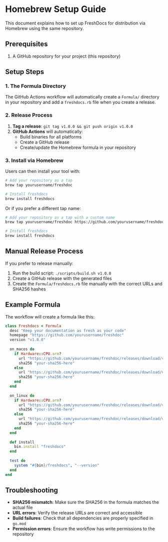 # Homebrew Setup Guide

This document explains how to set up FreshDocs for distribution via Homebrew using the same repository.

## Prerequisites

1. A GitHub repository for your project (this repository)

## Setup Steps

### 1. The Formula Directory

The GitHub Actions workflow will automatically create a `Formula/` directory in your repository and add a `freshdocs.rb` file when you create a release.

### 2. Release Process

1. **Tag a release**: `git tag v1.0.0 && git push origin v1.0.0`
2. **GitHub Actions** will automatically:
   - Build binaries for all platforms
   - Create a GitHub release
   - Create/update the Homebrew formula in your repository

### 3. Install via Homebrew

Users can then install your tool with:

```bash
# Add your repository as a tap
brew tap yourusername/freshdoc

# Install freshdocs
brew install freshdocs
```

Or if you prefer a different tap name:

```bash
# Add your repository as a tap with a custom name
brew tap yourusername/freshdoc https://github.com/yourusername/freshdoc

# Install freshdocs
brew install freshdocs
```

## Manual Release Process

If you prefer to release manually:

1. Run the build script: `./scripts/build.sh v1.0.0`
2. Create a GitHub release with the generated files
3. Create the `Formula/freshdocs.rb` file manually with the correct URLs and SHA256 hashes

## Example Formula

The workflow will create a formula like this:

```ruby
class Freshdocs < Formula
  desc "Keep your documentation as fresh as your code"
  homepage "https://github.com/yourusername/freshdoc"
  version "v1.0.0"
  
  on_macos do
    if Hardware::CPU.arm?
      url "https://github.com/yourusername/freshdoc/releases/download/v1.0.0/freshdocs-v1.0.0-darwin-arm64.tar.gz"
      sha256 "your-sha256-here"
    else
      url "https://github.com/yourusername/freshdoc/releases/download/v1.0.0/freshdocs-v1.0.0-darwin-amd64.tar.gz"
      sha256 "your-sha256-here"
    end
  end
  
  on_linux do
    if Hardware::CPU.arm?
      url "https://github.com/yourusername/freshdoc/releases/download/v1.0.0/freshdocs-v1.0.0-linux-arm64.tar.gz"
      sha256 "your-sha256-here"
    else
      url "https://github.com/yourusername/freshdoc/releases/download/v1.0.0/freshdocs-v1.0.0-linux-amd64.tar.gz"
      sha256 "your-sha256-here"
    end
  end
  
  def install
    bin.install "freshdocs"
  end
  
  test do
    system "#{bin}/freshdocs", "--version"
  end
end
```

## Troubleshooting

- **SHA256 mismatch**: Make sure the SHA256 in the formula matches the actual file
- **URL errors**: Verify the release URLs are correct and accessible
- **Build failures**: Check that all dependencies are properly specified in `go.mod`
- **Permission errors**: Ensure the workflow has write permissions to the repository 